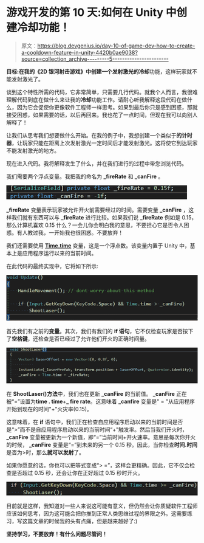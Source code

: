 # 游戏开发的第 10 天:如何在 Unity 中创建冷却功能！

> 原文：<https://blog.devgenius.io/day-10-of-game-dev-how-to-create-a-cooldown-feature-in-unity-4420b0ae9038?source=collection_archive---------5----------------------->

**目标:**在我的《2D 银河射击游戏》中创建一个发射激光的**冷却**功能，这样玩家就不能发射激光了。

谈到这个特性所需的代码，它非常简单，只需要几行代码。就我个人而言，我很难理解代码到底在做什么来让我的**冷却**功能工作。请耐心听我解释这段代码在做什么，因为它会促使你更像软件工程师一样思考。如果到最后你只是感到困惑，那就接受困惑，如果需要的话，以后再回来。我也花了一点时间，但现在我可以向别人解释了！

让我们从思考我们想要做什么开始。在我的例子中，我想创建一个类似于**的计时器**，让玩家只能在距离上次发射激光一定时间后才能发射激光。这将使它到达玩家不能发射激光的地方。

现在进入代码。我将解释发生了什么，并在我们进行的过程中带您浏览代码。

我们需要两个浮点变量。我把我的命名为 **_fireRate** 和 **_canFire** 。

![](img/160bc3c21a89e0c947301029627cfa1c.png)

**_fireRate** 变量表示玩家被允许开火前需要经过的时间。需要变量 **_canFire** ，这样我们就有东西可以与 **_fireRate** 进行比较。如果我们说 **_fireRate** 例如是 0.15，那么计算机喜欢 0.15 什么？一会儿你会明白我的意思，不要担心它是否令人困惑。有人教过我，一开始我也很困惑。不要放弃！

我们还需要使用 [**Time.time**](https://docs.unity3d.com/ScriptReference/Time-time.html) 变量，这是一个浮点数。该变量内置于 Unity 中，基本上是应用程序运行以来的当前时间。

在此代码的最终实现中，它将如下所示:

![](img/2b5e76cd8684dbc5ff934a7e3dc503c9.png)

首先我们有之前的**变量**。其次，我们有我们的 **if 语句**，它不仅检查玩家是否按下了**空格键**，还检查是否已经过了允许他们开火的正确时间量。

![](img/28f7ef2dc67ca929775e29d2198d11f3.png)

在 **ShootLaser()方法**中，我们也在更新 **_canFire** 的当前值。 **_canFire** 正在被“=”设置为**time . time**+**_ fire rate**。这意味着 **_canfire** 变量是" = "从应用程序开始到现在的时间"+"火灾率(0.15)。

这意味着，在 **if** 语句中，我们正在检查自应用程序启动以来的当前时间是否是“>”而不是自应用程序启动以来的当前时间“+”触发率。然后当我们开火时， **_canFire** 变量被更新为一个新值，即“=”当前时间+开火速率。意思是每次你开火的时候， **_canFire** 变量是“=”到未来的另一个 0.15 秒。因此，当你检查**时间.时间**是否为>时，那么**就可以发射**了。

如果你愿意的话，你也可以把等式变成“> =”，这样会更精确。因此，它不仅会检查是否超过 0.15 秒，还会让你在正好超过 0.15 秒时开火。

![](img/eb8eaf173e16c183aa63efaf3c440195.png)

目前就是这样，我知道对一些人来说这可能有意义，但仍然会让你质疑软件工程师应该如何思考，因为这可能会把你推到正常人类思维过程的界限之外。这需要练习，写这篇文章的时候我的头有点痛，但是越来越好了:)

**坚持学习，不要放弃！有什么问题尽管问！**